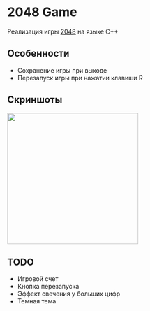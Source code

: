 # 2048 Game
Реализация игры [2048](https://gabrielecirulli.github.io/2048/) на языке C++

## Особенности
- Сохранение игры при выходе
- Перезапуск игры при нажатии клавиши R

## Скриншоты
<img src="https://user-images.githubusercontent.com/36979003/185620135-a1ded39b-68ee-4807-9fde-2253784151cf.png" height="300">

## TODO
- Игровой счет
- Кнопка перезапуска
- Эффект свечения у больших цифр
- Темная тема
